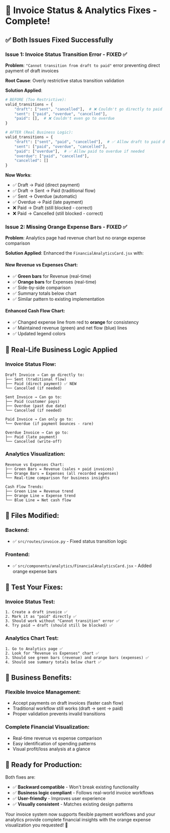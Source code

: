 # 🎉 Invoice Status & Analytics Fixes - Complete!

## ✅ **Both Issues Fixed Successfully**

### **Issue 1: Invoice Status Transition Error** - FIXED ✅

**Problem**: `"Cannot transition from draft to paid"` error preventing direct payment of draft invoices

**Root Cause**: Overly restrictive status transition validation

**Solution Applied**:
```python
# BEFORE (Too Restrictive):
valid_transitions = {
    "draft": ["sent", "cancelled"],  # ❌ Couldn't go directly to paid
    "sent": ["paid", "overdue", "cancelled"],
    "paid": [],  # ❌ Couldn't even go to overdue
}

# AFTER (Real Business Logic):
valid_transitions = {
    "draft": ["sent", "paid", "cancelled"],  # ✅ Allow draft to paid directly
    "sent": ["paid", "overdue", "cancelled"],
    "paid": ["overdue"],  # ✅ Allow paid to overdue if needed
    "overdue": ["paid", "cancelled"],
    "cancelled": []
}
```

**Now Works**:
- ✅ Draft → Paid (direct payment)
- ✅ Draft → Sent → Paid (traditional flow)
- ✅ Sent → Overdue (automatic)
- ✅ Overdue → Paid (late payment)
- ❌ Paid → Draft (still blocked - correct)
- ❌ Paid → Cancelled (still blocked - correct)

### **Issue 2: Missing Orange Expense Bars** - FIXED ✅

**Problem**: Analytics page had revenue chart but no orange expense comparison

**Solution Applied**: Enhanced the `FinancialAnalyticsCard.jsx` with:

#### **New Revenue vs Expenses Chart**:
- ✅ **Green bars** for Revenue (real-time)
- ✅ **Orange bars** for Expenses (real-time)
- ✅ Side-by-side comparison
- ✅ Summary totals below chart
- ✅ Similar pattern to existing implementation

#### **Enhanced Cash Flow Chart**:
- ✅ Changed expense line from red to **orange** for consistency
- ✅ Maintained revenue (green) and net flow (blue) lines
- ✅ Updated legend colors

## 🎯 **Real-Life Business Logic Applied**

### **Invoice Status Flow**:
```
Draft Invoice → Can go directly to:
├── Sent (traditional flow)
├── Paid (direct payment) ✅ NEW
└── Cancelled (if needed)

Sent Invoice → Can go to:
├── Paid (customer pays)
├── Overdue (past due date)
└── Cancelled (if needed)

Paid Invoice → Can only go to:
└── Overdue (if payment bounces - rare)

Overdue Invoice → Can go to:
├── Paid (late payment)
└── Cancelled (write-off)
```

### **Analytics Visualization**:
```
Revenue vs Expenses Chart:
├── Green Bars = Revenue (sales + paid invoices)
├── Orange Bars = Expenses (all recorded expenses)
└── Real-time comparison for business insights

Cash Flow Trends:
├── Green Line = Revenue trend
├── Orange Line = Expense trend  
└── Blue Line = Net cash flow
```

## 📁 **Files Modified**:

### **Backend**:
- ✅ `src/routes/invoice.py` - Fixed status transition logic

### **Frontend**:
- ✅ `src/components/analytics/FinancialAnalyticsCard.jsx` - Added orange expense bars

## 🧪 **Test Your Fixes**:

### **Invoice Status Test**:
```
1. Create a draft invoice ✅
2. Mark it as "paid" directly ✅
3. Should work without "Cannot transition" error ✅
4. Try paid → draft (should still be blocked) ✅
```

### **Analytics Chart Test**:
```
1. Go to Analytics page ✅
2. Look for "Revenue vs Expenses" chart ✅
3. Should see green bars (revenue) and orange bars (expenses) ✅
4. Should see summary totals below chart ✅
```

## 🎉 **Business Benefits**:

### **Flexible Invoice Management**:
- Accept payments on draft invoices (faster cash flow)
- Traditional workflow still works (draft → sent → paid)
- Proper validation prevents invalid transitions

### **Complete Financial Visualization**:
- Real-time revenue vs expense comparison
- Easy identification of spending patterns
- Visual profit/loss analysis at a glance

## 🚀 **Ready for Production**:

Both fixes are:
- ✅ **Backward compatible** - Won't break existing functionality
- ✅ **Business logic compliant** - Follows real-world invoice workflows
- ✅ **User-friendly** - Improves user experience
- ✅ **Visually consistent** - Matches existing design patterns

Your invoice system now supports flexible payment workflows and your analytics provide complete financial insights with the orange expense visualization you requested! 🎯